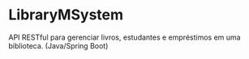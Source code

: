 # LibraryMSystem
API RESTful para gerenciar livros, estudantes e empréstimos em uma biblioteca. (Java/Spring Boot)
